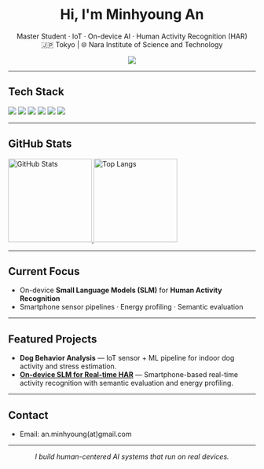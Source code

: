 <!-- 프로필 헤더 -->
<h1 align="center">Hi, I'm Minhyoung An </h1>
<p align="center">
  Master Student · IoT · On-device AI · Human Activity Recognition (HAR)<br/>
  🇯🇵 Tokyo | 🌐 Nara Institute of Science and Technology
</p>

<!-- 방문자 수 (hits.seeyoufarm) -->
<p align="center">
  <a href="https://hits.seeyoufarm.com">
  <img src="https://hits.seeyoufarm.com/api/count/incr/badge.svg?url=https%3A%2F%2Fgithub.com%2Famh0727&count_bg=%23323232&title_bg=%23555555&icon=github.svg&icon_color=%23FFFFFF&title=visits&edge_flat=false"/>
</a>
</p>

---

## Tech Stack

<p>
  <img src="https://img.shields.io/badge/Python-3776AB?style=round-square&logo=python&logoColor=white"/>
  <img src="https://img.shields.io/badge/Kotlin-7F52FF?style=round-square&logo=kotlin&logoColor=white"/>
  <img src="https://img.shields.io/badge/SLM-4B8BBE?style=round-square&logo=OpenAI&logoColor=white"/>
  <img src="https://img.shields.io/badge/Android%20Studio-3DDC84?style=round-square&logo=androidstudio&logoColor=white"/>
  <img src="https://img.shields.io/badge/TensorFlow-FF6F00?style=round-square&logo=tensorflow&logoColor=white"/>
  <img src="https://img.shields.io/badge/PyTorch-EE4C2C?style=round-square&logo=pytorch&logoColor=white"/>
</p>

---

## GitHub Stats

<p>
  <a href="https://github.com/amh0727">
    <img alt="GitHub Stats" height="170"
      src="https://github-readme-stats.vercel.app/api?username=amh0727&show_icons=true&theme=default&count_private=true" />
  </a>
  <a href="https://github.com/amh0727">
    <img alt="Top Langs" height="170"
      src="https://github-readme-stats.vercel.app/api/top-langs/?username=amh0727&layout=compact&langs_count=8" />
  </a>
</p>

---

## Current Focus

- On-device **Small Language Models (SLM)** for **Human Activity Recognition**
- Smartphone sensor pipelines · Energy profiling · Semantic evaluation

---

## Featured Projects

- **Dog Behavior Analysis** — IoT sensor + ML pipeline for indoor dog activity and stress estimation.  
- [**On-device SLM for Real-time HAR**]() — Smartphone-based real-time activity recognition with semantic evaluation and energy profiling.  


---

## Contact

- Email: an.minhyoung(at)gmail.com  

---

<p align="center"><i>I build human-centered AI systems that run on real devices.</i></p>
